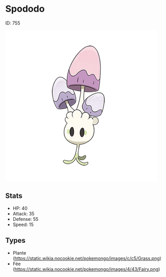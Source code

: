 # Spododo


ID: 755

![](https://raw.githubusercontent.com/PokeAPI/sprites/master/sprites/pokemon/other/official-artwork/755.png "Spododo")

## Stats


 - HP: 40
 - Attack: 35
 - Defense: 55
 - Speed: 15

## Types


 - Plante (https://static.wikia.nocookie.net/pokemongo/images/c/c5/Grass.png)
 - Fée (https://static.wikia.nocookie.net/pokemongo/images/4/43/Fairy.png)
